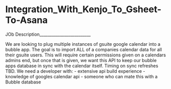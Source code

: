 # Integration_With_Kenjo_To_Gsheet-To-Asana

JOb Description_________________________

We are looking to plug multiple instances of gsuite google calendar into a bubble app. The goal is to import ALL of a companies calendar data for all their gsuite users. This will require certain permissions given on a calendars admins end, but once that is given, we want this API to keep our bubble apps database in sync with the calendar itself. Timing on sync refreshes TBD. We need a developer with: - extensive api build experience - knowledge of googles calendar api - someone who can mate this with a Bubble database
